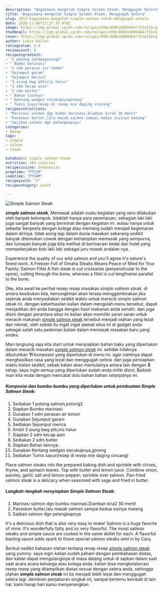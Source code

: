 ```yaml
---
description: "Bagaimana mengolah Simple Salmon Steak, Menggugah Selera"
title: "Bagaimana mengolah Simple Salmon Steak, Menggugah Selera"
slug: 2913-bagaimana-mengolah-simple-salmon-steak-menggugah-selera
date: 2020-11-06T22:27:37.079Z
image: https://img-global.cpcdn.com/recipes/d50cdb9b1b009464/751x532cq70/simple-salmon-steak-foto-resep-utama.jpg
thumbnail: https://img-global.cpcdn.com/recipes/d50cdb9b1b009464/751x532cq70/simple-salmon-steak-foto-resep-utama.jpg
cover: https://img-global.cpcdn.com/recipes/d50cdb9b1b009464/751x532cq70/simple-salmon-steak-foto-resep-utama.jpg
author: Lewis Keller
ratingvalue: 3.6
reviewcount: 9
recipeingredient:
- "1 potong salmonpotong2"
- " Bumbu marinasi"
- "1 sdm perasan air lemon"
- "Sejumput garam"
- "Sejumput merica"
- "3 siung bwg pthiris halus"
- "2 sdm kecap asin"
- "2 sdm butter"
- " Bahan lainnya"
- " Kentang wedges secukupnyagoreng"
- " Tumis sayurresep di resep mie daging cincang"
recipeinstructions:
- "Marinasi salmon dgn bumbu marinasi.Diamkan kira2 30 menit"
- "Panaskan butter,lalu masak salmon sampai kedua sisinya matang"
- "Sajikan salmon dgn pelengkapnya"
categories:
- Resep
tags:
- simple
- salmon
- steak

katakunci: simple salmon steak 
nutrition: 103 calories
recipecuisine: Indonesian
preptime: "PT22M"
cooktime: "PT50M"
recipeyield: "2"
recipecategory: Lunch

---
```



![Simple Salmon Steak](https://img-global.cpcdn.com/recipes/d50cdb9b1b009464/751x532cq70/simple-salmon-steak-foto-resep-utama.jpg)

<b><i>simple salmon steak</i></b>, Memasak adalah suatu kegiatan yang seru dilakukan oleh banyak kelompok. tidaklah hanya para perempuan, sebagian laki laki juga sangat banyak yang berminat dengan kegiatan ini. walau hanya untuk sekedar berpesta dengan kolega atau memang sudah menjadi kegemaran dalam dirinya. tidak asing lagi dalam dunia masakan sekarang sedikit banyak ditemukan cowok dengan ketrampilan memasak yang sempurna, dan lumayan banyak juga kita melihat di bermacam kedai dan hotel yang mempekerjakan koki laki laki sebagai juru masak andalan nya.

Experience the quality of our wild salmon and you&#39;ll agree it&#39;s nature&#39;s finest work. A Freezer Full of Omaha Steaks Means Peace of Mind for Your Family. Salmon Fillet A fish steak is cut crosswise (perpendicular to the spine), cutting through the bone, whereas a fillet is cut lengthwise parallel to the bone.

Oke, kita awali ke perihal resep resep masakan <i>simple salmon steak</i>. di antara kesibukan kita, kemungkinan akan terasa menggembirakan jika sejenak anda menyediakan sedikit waktu untuk meracik simple salmon steak ini. dengan keberhasilan kalian dalam mengolah menu tersebut, dapat menjadikan diri anda bangga dengan hasil makanan anda sendiri. dan juga disini dengan perantara situs ini kalian akan memiliki saran saran untuk meracik makanan <u>simple salmon steak</u> tersebut menjadi olahan yang lezat dan nikmat, oleh sebab itu ingat ingat alamat situs ini di gadget anda sebagai salah satu pedoman kalian dalam memasak masakan baru yang endes.


Mari langsung saja kita start untuk menyiapkan bahan baku yang diperlukan dalam meracik masakan <u><i>simple salmon steak</i></u> ini. setidak tidaknya dibutuhkan <b>11</b> komposisi yang diperlukan di menu ini. agar nantinya dapat menghasilkan rasa yang lezat dan menggugah selera. dan juga persiapkan waktu kalian sedikit, sebab kalian akan memulainya antara lain dengan <b>3</b> tahap. saya ingin semua yang diperlukan sudah anda miliki disini, Baiklah mari kita mulai dengan mencatat dulu bahan bahan selanjutnya ini.

<!--inarticleads1-->

##### Komposisi dan bumbu-bumbu yang diperlukan untuk pembuatan Simple Salmon Steak:

1. Sediakan 1 potong salmon,potong2
1. Siapkan  Bumbu marinasi:
1. Gunakan 1 sdm perasan air lemon
1. Gunakan Sejumput garam
1. Sediakan Sejumput merica
1. Ambil 3 siung bwg pth,iris halus
1. Siapkan 2 sdm kecap asin
1. Sediakan 2 sdm butter
1. Siapkan  Bahan lainnya:
1. Gunakan  Kentang wedges secukupnya,goreng
1. Sediakan  Tumis sayur(resep di resep mie daging cincang)


Place salmon steaks into the prepared baking dish and sprinkle with chives, thyme, and spinach leaves. Top with butter and lemon juice. Combine onion, parsley, garlic salt and lemon-pepper; sprinkle over salmon. Pan-fried salmon steak is a delicacy when seasoned with sage and fried in butter. 

<!--inarticleads2-->

##### Langkah-langkah menyiapkan Simple Salmon Steak:

1. Marinasi salmon dgn bumbu marinasi.Diamkan kira2 30 menit
1. Panaskan butter,lalu masak salmon sampai kedua sisinya matang
1. Sajikan salmon dgn pelengkapnya


It&#39;s a delicious dish that is also very easy to make! Salmon is a huge favorite of mine. It&#39;s wonderfully fatty and so very flavorful. The moist salmon steaks and simple sauce are cooked in the same skillet for each. A flavorful basting sauce adds spark to these special salmon steaks sent in by Cary. 

Berikut sedikit bahasan olahan tentang resep resep <u>simple salmon steak</u> yang yummy. saya ingin kalian sudah paham dengan pembahasan diatas, dan kalian dapat mengulanginya di masa datang untuk di sajikan dalam saat saat acara acara keluarga atau kolega anda. kalian bisa mengkolaborasi resep resep yang ditampilkan diatas sesuai dengan selera anda, sehingga olahan <b>simple salmon steak</b> ini bs menjadi lebih lezat dan menggugah selera lagi. demikian penjabaran singkat ini, sampai bertemu kembali di lain hal. kami harap hari kamu menyenangkan.
